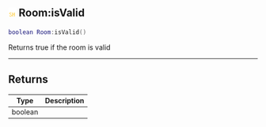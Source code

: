 ## ![shared](.gitbook/assets/shared.png) Room:isValid


```lua
boolean Room:isValid()
```

Returns true if the room is valid



------
## Returns

| Type | Description |
| ---- | ----------: |
| boolean |  |

